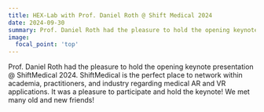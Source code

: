 ```yaml
---
title: HEX-Lab with Prof. Daniel Roth @ Shift Medical 2024
date: 2024-09-30
summary: Prof. Daniel Roth had the pleasure to hold the opening keynote presentation @ ShiftMedical 2024. ShiftMedical is the perfect place to network within academia, practitioners, and industry regarding medical AR and VR applications. 
image:
  focal_point: 'top'
---
```


Prof. Daniel Roth had the pleasure to hold the opening keynote presentation @ ShiftMedical 2024. ShiftMedical is the perfect place to network within academia, practitioners, and industry regarding medical AR and VR applications. It was a pleasure to participate and hold the keynote! We met many old and new friends!


